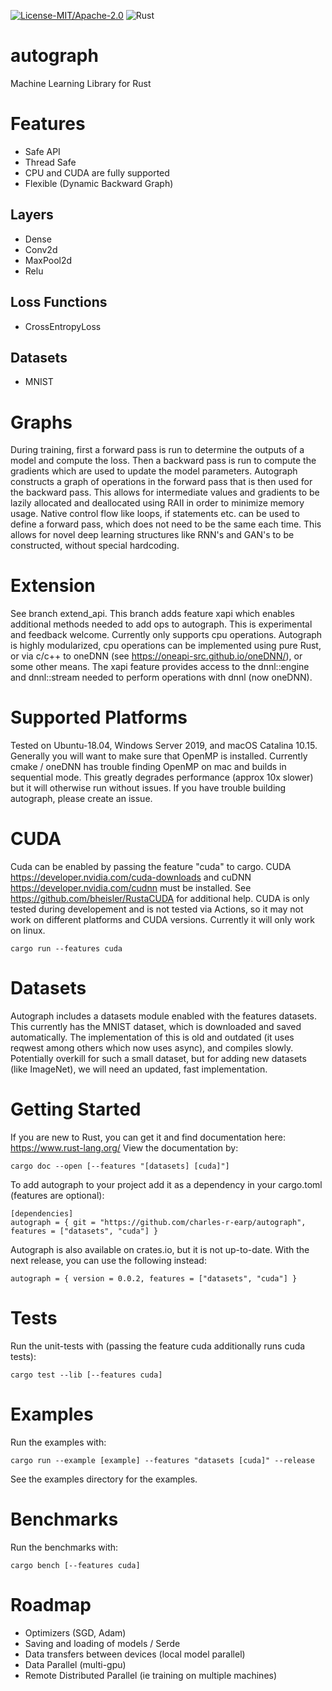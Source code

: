 [![License-MIT/Apache-2.0](https://img.shields.io/badge/license-MIT/Apache_2.0-blue.svg)](https://github.com/charles-r-earp/autograph/LICENSE-MIT)
![Rust](https://github.com/charles-r-earp/autograph/workflows/Rust/badge.svg?branch=master)
# autograph
Machine Learning Library for Rust

# Features
  - Safe API
  - Thread Safe
  - CPU and CUDA are fully supported
  - Flexible (Dynamic Backward Graph)

## Layers
  - Dense
  - Conv2d
  - MaxPool2d
  - Relu
 
## Loss Functions
  - CrossEntropyLoss
 
## Datasets
  - MNIST

# Graphs
During training, first a forward pass is run to determine the outputs of a model and compute the loss. Then a backward pass is run to compute the gradients which are used to update the model parameters. Autograph constructs a graph of operations in the forward pass that is then used for the backward pass. This allows for intermediate values and gradients to be lazily allocated and deallocated using RAII in order to minimize memory usage. Native control flow like loops, if statements etc. can be used to define a forward pass, which does not need to be the same each time. This allows for novel deep learning structures like RNN's and GAN's to be constructed, without special hardcoding. 
  
# Extension
See branch extend_api. This branch adds feature xapi which enables additional methods needed to add ops to autograph. This is experimental and feedback welcome. Currently only supports cpu operations. Autograph is highly modularized, cpu operations can be implemented using pure Rust, or via c/c++ to oneDNN (see https://oneapi-src.github.io/oneDNN/), or some other means. The xapi feature provides access to the dnnl::engine and dnnl::stream needed to perform operations with dnnl (now oneDNN). 

# Supported Platforms
Tested on Ubuntu-18.04, Windows Server 2019, and macOS Catalina 10.15. Generally you will want to make sure that OpenMP is installed. Currently cmake / oneDNN has trouble finding OpenMP on mac and builds in sequential mode. This greatly degrades performance (approx 10x slower) but it will otherwise run without issues. If you have trouble building autograph, please create an issue. 

# CUDA
Cuda can be enabled by passing the feature "cuda" to cargo. CUDA https://developer.nvidia.com/cuda-downloads and cuDNN https://developer.nvidia.com/cudnn must be installed. See https://github.com/bheisler/RustaCUDA for additional help. CUDA is only tested during developement and is not tested via Actions, so it may not work on different platforms and CUDA versions. Currently it will only work on linux.
```
cargo run --features cuda
```

# Datasets
Autograph includes a datasets module enabled with the features datasets. This currently has the MNIST dataset, which is downloaded and saved automatically. The implementation of this is old and outdated (it uses reqwest among others which now uses async), and compiles slowly. Potentially overkill for such a small dataset, but for adding new datasets (like ImageNet), we will need an updated, fast implementation. 

# Getting Started
If you are new to Rust, you can get it and find documentation here: https://www.rust-lang.org/
View the documentation by:
```
cargo doc --open [--features "[datasets] [cuda]"]
```
To add autograph to your project add it as a dependency in your cargo.toml (features are optional):
```
[dependencies]
autograph = { git = "https://github.com/charles-r-earp/autograph", features = ["datasets", "cuda"] }
```
Autograph is also available on crates.io, but it is not up-to-date. With the next release, you can use the following instead:
```
autograph = { version = 0.0.2, features = ["datasets", "cuda"] }
```
# Tests
Run the unit-tests with (passing the feature cuda additionally runs cuda tests):
```
cargo test --lib [--features cuda]
```

# Examples
Run the examples with:
```
cargo run --example [example] --features "datasets [cuda]" --release
```
See the examples directory for the examples.

# Benchmarks
Run the benchmarks with:
```
cargo bench [--features cuda]
```

# Roadmap 
  - Optimizers (SGD, Adam)
  - Saving and loading of models / Serde
  - Data transfers between devices (local model parallel)
  - Data Parallel (multi-gpu)
  - Remote Distributed Parallel (ie training on multiple machines)
